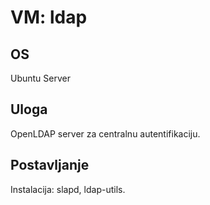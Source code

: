 ﻿# VM: ldap

## OS
Ubuntu Server

## Uloga
OpenLDAP server za centralnu autentifikaciju.

## Postavljanje
Instalacija: slapd, ldap-utils.
